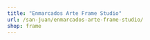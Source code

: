 ```yaml
---
title: "Enmarcados Arte Frame Studio"
url: /san-juan/enmarcados-arte-frame-studio/
shop: frame
---
```

